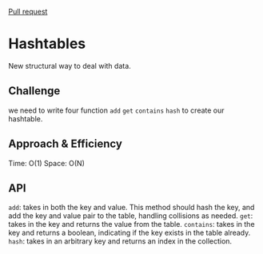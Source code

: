 [Pull request](https://github.com/Omar-zoubi/data-structures-and-algorithms/pull/40)

# Hashtables
<!-- Short summary or background information -->
New structural way to deal with data.
## Challenge
<!-- Description of the challenge -->
we need to write four function `add` `get` `contains` `hash` to create our hashtable.
## Approach & Efficiency
<!-- What approach did you take? Why? What is the Big O space/time for this approach? -->
Time: O(1)
Space: O(N)
## API
<!-- Description of each method publicly available in each of your hashtable -->

`add`: takes in both the key and value. This method should hash the key, and add the key and value pair to the table, handling collisions as needed.
`get`: takes in the key and returns the value from the table.
`contains`: takes in the key and returns a boolean, indicating if the key exists in the table already.
`hash`: takes in an arbitrary key and returns an index in the collection.